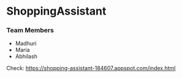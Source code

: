 # ShoppingAssistant

### Team Members
* Madhuri
* Maria
* Abhilash

Check: https://shopping-assistant-184607.appspot.com/index.html
